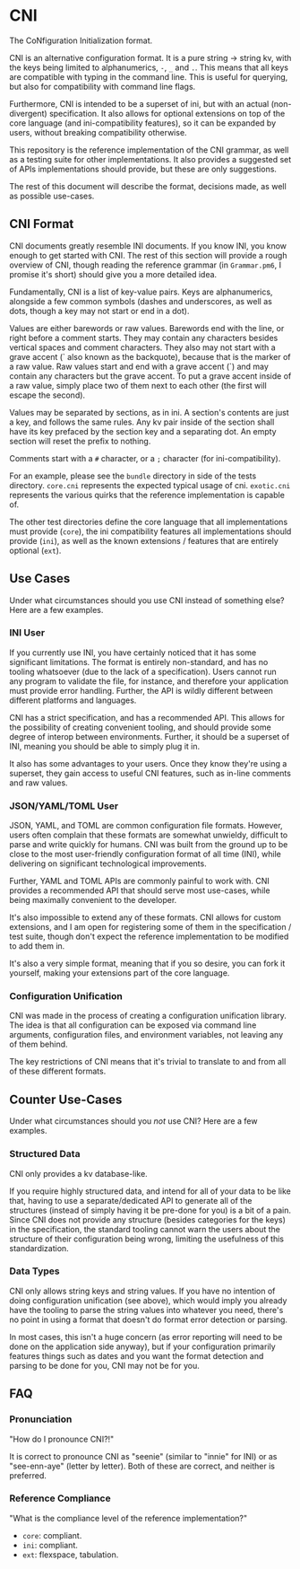 # CNI
The CoNfiguration Initialization format.

CNI is an alternative configuration format.
It is a pure string -> string kv, with the keys being limited to alphanumerics, `-`, `_` and `.`.
This means that all keys are compatible with typing in the command line.
This is useful for querying, but also for compatibility with command line flags.

Furthermore, CNI is intended to be a superset of ini, but with an actual (non-divergent) specification.
It also allows for optional extensions on top of the core language (and ini-compatibility features),
so it can be expanded by users, without breaking compatibility otherwise.

This repository is the reference implementation of the CNI grammar, as well as a testing suite for other implementations.
It also provides a suggested set of APIs implementations should provide, but these are only suggestions.

The rest of this document will describe the format, decisions made, as well as possible use-cases.

## CNI Format
CNI documents greatly resemble INI documents.
If you know INI, you know enough to get started with CNI.
The rest of this section will provide a rough overview of CNI,
though reading the reference grammar (in `Grammar.pm6`, I promise it's short) should give you a more detailed idea.

Fundamentally, CNI is a list of key-value pairs.
Keys are alphanumerics, alongside a few common symbols
(dashes and underscores, as well as dots, though a key may not start or end in a dot).

Values are either barewords or raw values.
Barewords end with the line, or right before a comment starts.
They may contain any characters besides vertical spaces and comment characters.
They also may not start with a grave accent (\` also known as the backquote), because that is the marker of a raw value.
Raw values start and end with a grave accent (\`) and may contain any characters but the grave accent.
To put a grave accent inside of a raw value, simply place two of them next to each other (the first will escape the second).

Values may be separated by sections, as in ini.
A section's contents are just a key, and follows the same rules.
Any kv pair inside of the section shall have its key prefaced by the section key and a separating dot.
An empty section will reset the prefix to nothing.

Comments start with a `#` character, or a `;` character (for ini-compatibility).

For an example, please see the `bundle` directory in side of the tests directory.
`core.cni` represents the expected typical usage of cni.
`exotic.cni` represents the various quirks that the reference implementation is capable of.

The other test directories define the core language that all implementations must provide (`core`),
the ini compatibility features all implementations should provide (`ini`),
as well as the known extensions / features that are entirely optional (`ext`).

## Use Cases
Under what circumstances should you use CNI instead of something else?
Here are a few examples.

### INI User
If you currently use INI, you have certainly noticed that it has some significant limitations.
The format is entirely non-standard, and has no tooling whatsoever (due to the lack of a specification).
Users cannot run any program to validate the file, for instance, and therefore your application must provide error handling.
Further, the API is wildly different between different platforms and languages.

CNI has a strict specification, and has a recommended API.
This allows for the possibility of creating convenient tooling, and should provide some degree of interop between environments.
Further, it should be a superset of INI, meaning you should be able to simply plug it in.

It also has some advantages to your users.
Once they know they're using a superset, they gain access to useful CNI features,
such as in-line comments and raw values.

### JSON/YAML/TOML User
JSON, YAML, and TOML are common configuration file formats.
However, users often complain that these formats are somewhat unwieldy, difficult to parse and write quickly for humans.
CNI was built from the ground up to be close to the most user-friendly configuration format of all time (INI),
while delivering on significant technological improvements.

Further, YAML and TOML APIs are commonly painful to work with.
CNI provides a recommended API that should serve most use-cases, while being maximally convenient to the developer.

It's also impossible to extend any of these formats.
CNI allows for custom extensions, and I am open for registering some of them in the specification / test suite,
though don't expect the reference implementation to be modified to add them in.

It's also a very simple format, meaning that if you so desire, you can fork it yourself,
making your extensions part of the core language.

### Configuration Unification
CNI was made in the process of creating a configuration unification library.
The idea is that all configuration can be exposed via
command line arguments, configuration files, and environment variables,
not leaving any of them behind.

The key restrictions of CNI means that it's trivial to translate to and from all of these different formats.

## Counter Use-Cases
Under what circumstances should you *not* use CNI?
Here are a few examples.

### Structured Data
CNI only provides a kv database-like.

If you require highly structured data, and intend for all of your data to be like that,
having to use a separate/dedicated API to generate all of the structures
(instead of simply having it be pre-done for you) is a bit of a pain.
Since CNI does not provide any structure (besides categories for the keys) in the specification,
the standard tooling cannot warn the users about the structure of their configuration being wrong,
limiting the usefulness of this standardization.

### Data Types
CNI only allows string keys and string values.
If you have no intention of doing configuration unification (see above),
which would imply you already have the tooling to parse the string values into whatever you need,
there's no point in using a format that doesn't do format error detection or parsing.

In most cases, this isn't a huge concern
(as error reporting will need to be done on the application side anyway),
but if your configuration primarily features things such as dates
and you want the format detection and parsing to be done for you,
CNI may not be for you.

## FAQ
### Pronunciation
"How do I pronounce CNI?!"

It is correct to pronounce CNI as "seenie" (similar to "innie" for INI) or as "see-enn-aye" (letter by letter).
Both of these are correct, and neither is preferred.

### Reference Compliance
"What is the compliance level of the reference implementation?"

* `core`: compliant.
* `ini`: compliant.
* `ext`: flexspace, tabulation.
